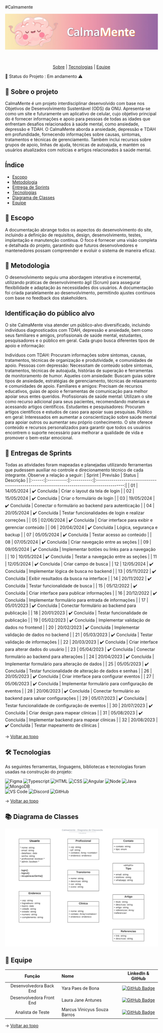 #Calmamente
<div align="center">
    
![banner](https://github.com/marcusvsbarros/projetoManufatura/blob/main/CalmaMente%20capa.jpeg)
</div>
<br id="topo">
<p align="center">
    <a href="#sobre">Sobre</a>  |   
    <a href="#tecnologias">Tecnologias</a>  |  
    <a href="#equipe">Equipe</a>
</p>
   
<span id="sobre">
    
:pushpin: Status do Projeto : Em andamento ⚠️

## :bookmark_tabs: Sobre o projeto
CalmaMente é um projeto interdisciplinar desenvolvido com base nos Objetivos de Desenvolvimento Sustentável (ODS) da ONU.  Apresenta-se como um site e futuramente um aplicativo de celular, cujo objetivo principal do é fornecer informações e apoio para pessoas de todas as idades que enfrentam desafios relacionados à saúde mental, como ansiedade, depressão e TDAH.
O CalmaMente aborda a ansiedade, depressão e TDAH em profundidade, fornecendo informações sobre causas, sintomas, tratamentos e técnicas de gerenciamento. Também inclui recursos sobre grupos de apoio, linhas de ajuda, técnicas de autoajuda, e mantém os usuários atualizados com notícias e artigos relacionados à saúde mental.



## Índice

- [Escopo](#escopo)
- [Metodologia](#metodologia)
- [Entrega de Sprints](#entregadesprints)
- [Tecnologias](#tecnologia)
- [Diagrama de Classes](#diagramadeclasses)
- [Equipe](#equipe)


## 📒 Escopo
A documentação abrange todos os aspectos do desenvolvimento do site, incluindo a definição de requisitos, design, desenvolvimento, testes, implantação e manutenção contínua. O foco é fornecer uma visão completa e detalhada do projeto, garantindo que futuros desenvolvedores e mantenedores possam compreender e evoluir o sistema de maneira eficaz.

## 📒 Metodologia
O desenvolvimento seguiu uma abordagem interativa e incremental, utilizando práticas de desenvolvimento ágil (Scrum) para assegurar flexibilidade e adaptação às necessidades dos usuários. A documentação foi criada paralelamente ao desenvolvimento, permitindo ajustes contínuos com base no feedback dos stakeholders.

## Identificação do público alvo
O site CalmaMente visa atender um público-alvo diversificado, incluindo indivíduos diagnosticados com TDAH, depressão e ansiedade, bem como seus familiares e amigos, profissionais de saúde mental, estudantes, pesquisadores e o público em geral. Cada grupo busca diferentes tipos de apoio e informação:

Indivíduos com TDAH: Procuram informações sobre sintomas, causas, tratamentos, técnicas de organização e produtividade, e comunidades de apoio.
Pessoas com depressão: Necessitam de conteúdo sobre sintomas, tratamentos, técnicas de autoajuda, histórias de superação e ferramentas de monitoramento de humor.
Aqueles com ansiedade: Buscam guias sobre tipos de ansiedade, estratégias de gerenciamento, técnicas de relaxamento e comunidades de apoio.
Familiares e amigos: Precisam de recursos educativos, guias de apoio e ferramentas de comunicação para melhor apoiar seus entes queridos.
Profissionais de saúde mental: Utilizam o site como recurso adicional para seus pacientes, recomendando materiais e acessando artigos científicos.
Estudantes e pesquisadores: Procuram artigos científicos e estudos de caso para apoiar suas pesquisas.
Público em geral: Interessados em aumentar a conscientização sobre saúde mental para apoiar outros ou aumentar seu próprio conhecimento.
O site oferece conteúdo e recursos personalizados para garantir que todos os usuários encontrem o suporte necessário para melhorar a qualidade de vida e promover o bem-estar emocional.


## 🏁 Entregas de Sprints
Todas as atividades foram mapeadas e planejadas utilizando ferramentas que pudessem auxiliar no controle e direcionamento técnico de cada integrante. Observe a relação a seguir:
| Sprint | Previsão   | Status      | Descrição                                                                                     |
|:------:|:----------:|:-----------:|:--------------------------------------------------------------------------------------------:|
| 01     | 14/05/2024 | ✔️ Concluída | Criar o layout da tela de login                                                              |
| 02     | 15/05/2024 | ✔️ Concluída | Criar o formulário de login                                                                  |
| 03     | 19/05/2024 | ✔️ Concluída | Conectar o formulário ao backend para autenticação                                        |
| 04     | 20/05/2024 | ✔️ Concluída | Testar funcionalidades de login e realizar correções                                            |
| 05     | 02/06/2024 | ✔️ Concluída | Criar interface para exibir e gerenciar conteúdo                                                |
| 06     | 20/04/2024 | ✔️ Concluída | Lógica, segurança e backup                                                                      |
| 07     | 05/05/2024 | ✔️ Concluída | Testar acesso ao conteúdo                                                                 |
| 08     | 07/05/2024 | ✔️ Concluída | Criar navegação entre as seções                                                           |
| 09     | 09/05/2024 | ✔️ Concluída | Implementar botões ou links para a navegação                                                 |
| 10     | 10/05/2024 | ✔️ Concluída | Testar a navegação entre as seções                                                           |
| 11     | 12/05/2024 | ✔️ Concluída | Criar campo de busca                                                                      |
| 12     | 12/05/2024 | ✔️ Concluída | Implementar lógica de busca no backend                                                    |
| 13     | 05/11/2022 | ✔️ Concluída | Exibir resultados da busca na interface                                                         |
| 14     | 20/11/2022 | ✔️ Concluída | Testar funcionalidade de busca                                                               |
| 15     | 05/12/2022 | ✔️ Concluída | Criar interface para publicar informações                                                    |
| 16     | 20/12/2022 | ✔️ Concluída | Implementar formulário para entrada de informações                                           |
| 17     | 05/01/2023 | ✔️ Concluída | Conectar formulário ao backend para publicação                                               |
| 18     | 20/01/2023 | ✔️ Concluída | Testar funcionalidade de publicação                                                          |
| 19     | 05/02/2023 | ✔️ Concluída | Implementar validação de dados no frontend                                                   |
| 20     | 20/02/2023 | ✔️ Concluída | Implementar validação de dados no backend                                                    |
| 21     | 05/03/2023 | ✔️ Concluída | Testar validação de informações                                                              |
| 22     | 20/03/2023 | ✔️ Concluída | Criar interface para alterar dados do usuário                                                |
| 23     | 05/04/2023 | ✔️ Concluída | Conectar formulário ao backend para alterações                                               |
| 24     | 20/04/2023 | ✔️ Concluída | Implementar formulário para alteração de dados                                               |
| 25     | 05/05/2023 | ✔️ Concluída | Testar funcionalidade de alteração de dados e senhas                                         |
| 26     | 20/05/2023 | ✔️ Concluída | Criar interface para configurar eventos                                                      |
| 27     | 05/06/2023 | ✔️ Concluída | Implementar formulário para configuração de eventos                                          |
| 28     | 20/06/2023 | ✔️ Concluída | Conectar formulário ao backend para salvar configurações                                     |
| 29     | 05/07/2023 | ✔️ Concluída | Testar funcionalidade de configuração de eventos                                             |
| 30     | 20/07/2023 | ✔️ Concluída | Criar design para mapear clínicas                                                            |
| 31     | 05/08/2023 | ✔️ Concluída | Implementar backend para mapear clínicas                                                     |
| 32     | 20/08/2023 | ✔️ Concluída | Testar mapeamento de clínicas                                                                |

    
→ [Voltar ao topo](#Calmamente)

<span id="tecnologias">

## 🛠️ Tecnologias

As seguintes ferramentas, linguagens, bibliotecas e tecnologias foram usadas na construção do projeto:

<img src="https://img.shields.io/badge/Figma-CED4DA?style=for-the-badge&logo=figma&logoColor=DC143C" alt="Figma" /> 
<img src="https://img.shields.io/badge/TypeScript-CED4DA?style=for-the-badge&logo=typescript&logoColor=007ACC" alt="Typescript" />
<img src="https://img.shields.io/badge/HTML5-CED4DA?style=for-the-badge&logo=html5&logoColor=E34F26" alt="HTML" /> 
<img src="https://img.shields.io/badge/CSS3-CED4DA?style=for-the-badge&logo=css3&logoColor=1572B6" alt="CSS" /> 	
<img src="https://img.shields.io/badge/Angular-DD0031?style=for-the-badge&logo=angular&logoColor=white" alt="Angular" />
<img src="https://img.shields.io/badge/Node.js-CED4DA?style=for-the-badge&logo=nodedotjs&logoColor=339933" alt="Node" />  
<img src="https://img.shields.io/badge/Java-CED4DA?style=for-the-badge&logo=java&logoColor=DC143C" alt="Java" />
<img src="https://img.shields.io/badge/MongoDB-CED4DA?style=for-the-badge&logo=mongodb&logoColor=4EA94B" alt="MongoDB" /><br>
<img src="https://img.shields.io/badge/VS_Code-CED4DA?style=for-the-badge&logo=visual%20studio%20code&logoColor=0078D4" alt="VS Code" /> 
<img src="https://img.shields.io/badge/Discord-CED4DA?style=for-the-badge&logo=discord&logoColor=7289DA" alt="Discord" /> 
<img src="https://img.shields.io/badge/GitHub-CED4DA?style=for-the-badge&logo=github&logoColor=20232A" alt="GitHub" /> 
    
→ [Voltar ao topo](https://github.com/marcusvsbarros/projetoManufatura/blob/main/README.md)

<span id="equipe">

## 📚 Diagrama de Classes

![Descrição da imagem](https://github.com/marcusvsbarros/projetoManufatura/blob/main/Diagrama.jpeg)
 

## :busts_in_silhouette: Equipe

|    Função     | Nome                                  |                                                                                                                                                      LinkedIn & GitHub                                                                                                                                                      |
| :-----------: | :------------------------------------ | :-------------------------------------------------------------------------------------------------------------------------------------------------------------------------------------------------------------------------------------------------------------------------------------------------------------------------: |
| Desenvolvedora Back End | Yara Paes de Bona           |     [![GitHub Badge](https://img.shields.io/badge/GitHub-111217?style=flat-square&logo=github&logoColor=white)](https://github.com/YaraPaesB)              |
| Desenvolvedora Front End  | Laura Jane Antunes |      [![GitHub Badge](https://img.shields.io/badge/GitHub-111217?style=flat-square&logo=github&logoColor=white)](https://github.com/LJAMistik)     |
|   Analista de Teste    | Marcus Vinicyus Souza Barros               |         [![GitHub Badge](https://img.shields.io/badge/GitHub-111217?style=flat-square&logo=github&logoColor=white)](https://github.com/marcusvsbarros)        |


→ [Voltar ao topo](https://github.com/marcusvsbarros/projetoManufatura/blob/main/README.md)
